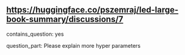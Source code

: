 ## https://huggingface.co/pszemraj/led-large-book-summary/discussions/7

contains_question: yes

question_part: Please explain more hyper parameters